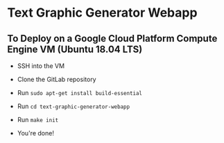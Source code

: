 # Text Graphic Generator Webapp

## To Deploy on a Google Cloud Platform Compute Engine VM (Ubuntu 18.04 LTS)

- SSH into the VM

- Clone the GitLab repository

- Run `sudo apt-get install build-essential`

- Run `cd text-graphic-generator-webapp`

- Run `make init`

- You're done!
